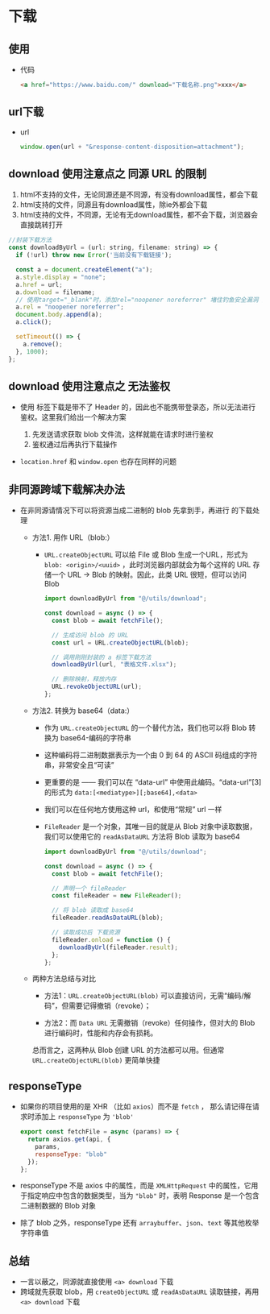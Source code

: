# 下载

## 使用

+ 代码

  ```html
  <a href="https://www.baidu.com/" download="下载名称.png">xxx</a>
  ```

## url下载

+ url

  ```js
  window.open(url + "&response-content-disposition=attachment");
  ```

## download 使用注意点之 同源 URL 的限制

1. html不支持的文件，无论同源还是不同源，有没有download属性，都会下载
2. html支持的文件，同源且有download属性，除ie外都会下载
3. html支持的文件，不同源，无论有无download属性，都不会下载，浏览器会直接跳转打开

  ```js
  //封装下载方法
  const downloadByUrl = (url: string, filename: string) => {
    if (!url) throw new Error('当前没有下载链接');

    const a = document.createElement("a");
    a.style.display = "none";
    a.href = url;
    a.download = filename;
    // 使用target="_blank"时，添加rel="noopener noreferrer" 堵住钓鱼安全漏洞 防止新页面window指向之前的页面
    a.rel = "noopener noreferrer";
    document.body.append(a);
    a.click();

    setTimeout(() => {
      a.remove();
    }, 1000);
  };
  ```

## download 使用注意点之 无法鉴权

+ 使用 标签下载是带不了 Header 的，因此也不能携带登录态，所以无法进行鉴权。这里我们给出一个解决方案

  1. 先发送请求获取 blob 文件流，这样就能在请求时进行鉴权
  2. 鉴权通过后再执行下载操作

+ `location.href` 和 `window.open` 也存在同样的问题

## 非同源跨域下载解决办法

+ 在非同源请情况下可以将资源当成二进制的 blob 先拿到手，再进行 的下载处理

  + 方法1. 用作 URL（blob:）

    + `URL.createObjectURL` 可以给 File 或 Blob 生成一个URL，形式为 `blob: <origin>/<uuid>` ，此时浏览器内部就会为每个这样的 URL 存储一个 URL → Blob 的映射。因此，此类 URL 很短，但可以访问 Blob

      ```js
      import downloadByUrl from "@/utils/download";

      const download = async () => {
        const blob = await fetchFile();

        // 生成访问 blob 的 URL
        const url = URL.createObjectURL(blob);

        // 调用刚刚封装的 a 标签下载方法
        downloadByUrl(url, "表格文件.xlsx");

        // 删除映射，释放内存
        URL.revokeObjectURL(url);
      };
      ```

  + 方法2. 转换为 base64（data:）

    + 作为 `URL.createObjectURL` 的一个替代方法，我们也可以将 Blob 转换为 base64-编码的字符串
    + 这种编码将二进制数据表示为一个由 0 到 64 的 ASCII 码组成的字符串，非常安全且“可读”

    + 更重要的是 —— 我们可以在 “data-url” 中使用此编码。“data-url”[3] 的形式为 `data:[<mediatype>][;base64],<data>`
    + 我们可以在任何地方使用这种 url，和使用“常规” url 一样

    + `FileReader` 是一个对象，其唯一目的就是从 Blob 对象中读取数据，我们可以使用它的 `readAsDataURL` 方法将 Blob 读取为 base64

      ```js
      import downloadByUrl from "@/utils/download";

      const download = async () => {
        const blob = await fetchFile();

        // 声明一个 fileReader
        const fileReader = new FileReader();

        // 将 blob 读取成 base64
        fileReader.readAsDataURL(blob);

        // 读取成功后 下载资源
        fileReader.onload = function () {
          downloadByUrl(fileReader.result);
        };
      };
      ```

  + 两种方法总结与对比

    + 方法1：`URL.createObjectURL(blob)` 可以直接访问，无需“编码/解码”，但需要记得撤销（revoke）；

    + 方法2：而 `Data URL` 无需撤销（revoke）任何操作，但对大的 Blob 进行编码时，性能和内存会有损耗。

    总而言之，这两种从 Blob 创建 URL 的方法都可以用。但通常 `URL.createObjectURL(blob)` 更简单快捷

## responseType

+ 如果你的项目使用的是 XHR （比如 `axios`）而不是 `fetch` ， 那么请记得在请求时添加上 `responseType` 为 `'blob'`

  ```js
  export const fetchFile = async (params) => {
    return axios.get(api, {
      params,
      responseType: "blob"
    });
  };
  ```

+ responseType 不是 axios 中的属性，而是 `XMLHttpRequest` 中的属性，它用于指定响应中包含的数据类型，当为 `"blob"` 时，表明 Response 是一个包含二进制数据的 Blob 对象

+ 除了 blob 之外，responseType 还有 `arraybuffer`、`json`、`text` 等其他枚举字符串值

## 总结

+ 一言以蔽之，同源就直接使用 `<a> download` 下载
+ 跨域就先获取 blob，用 `createObjectURL` 或 `readAsDataURL` 读取链接，再用 `<a> download` 下载
